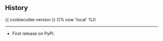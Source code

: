 ## History

{{ cookiecutter.version }} ({% now 'local' %})

------------------

* First release on PyPI.
